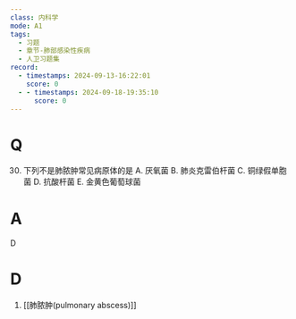```yaml
---
class: 内科学
mode: A1
tags:
  - 习题
  - 章节-肺部感染性疾病
  - 人卫习题集
record:
  - timestamps: 2024-09-13-16:22:01
    score: 0
  - - timestamps: 2024-09-18-19:35:10
      score: 0
---
```


# Q
30. 下列不是肺脓肿常见病原体的是
A. 厌氧菌 
B. 肺炎克雷伯杆菌
C. 铜绿假单胞菌 
D. 抗酸杆菌
E. 金黄色葡萄球菌
# A
D
# D
1. [[肺脓肿(pulmonary abscess)]]